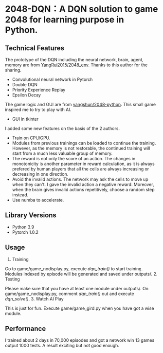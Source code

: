 # 2048-DQN：A DQN solution to game 2048 for learning purpose in Python.

## Technical Features
The prototype of the DQN including the neural network, brain, agent, memory are from [YangRui2015/2048_env](https://github.com/YangRui2015/2048_env). Thanks to this author for the sharing.  
* Convolutional neural network in Pytorch
* Double DQN
* Priority Experience Replay
* Epsilon Decay

The game logic and GUI are from [yangshun/2048-python](https://github.com/yangshun/2048-python). This small game inspired me to try to play with AI.
* GUI in tkinter

I added some new features on the basis of the 2 authors.
* Train on CPU/GPU.
* Modules from previous trainings can be loaded to continue the training. However, as the memory is not restorable, the continued training will start from a much less valuable group of memory.
* The reward is not only the score of an action. The changes in monotonicity is another parameter in reward calculation, as it is always prefered by human players that all the cells are always increasing or decreasing in one direction.
* Avoid the invalid actions. The network may ask the cells to move up when they can't. I gave the invalid action a negative reward. Moreover, when the brain gives invalid actions repetitively, choose a random step instead. 
* Use numba to accelerate.

## Library Versions
* Python 3.9
* Pytorch 1.0.2


## Usage
1. Training

  Go to game/game_nodisplay.py, execute _dqn_train()_ to start training. Modules indexed by episode will be generated and saved under outputs/.
2. Testing

  Please make sure that you have at least one module under outputs/. On game/game_nodisplay.py, comment _dqn_train()_ out and execute _dqn_solve()_.
3. Watch AI Play

  This is just for fun. Execute game/game_gird.py when you have got a wise module.
  
## Performance
I trained about 2 days in 70,000 episodes and got a network win 13 games output 1000 tests. A result exciting but not good enough.
